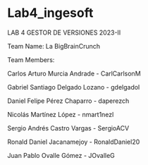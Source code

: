 # Lab4_ingesoft

LAB 4 GESTOR DE VERSIONES 2023-II 

Team Name: La BigBrainCrunch

Team Members: 

  Carlos Arturo Murcia Andrade - CarlCarlsonM
  
  Gabriel Santiago Delgado Lozano - gdelgadol
  
  Daniel Felipe Pérez Chaparro - daperezch
  
  Nicolás Martínez López - nmart1nezl
  
  Sergio Andrés Castro Vargas - SergioACV
  
  Ronald Daniel Jacanamejoy - RonaldDaniel20
  
  Juan Pablo Ovalle Gómez - JOvalleG
